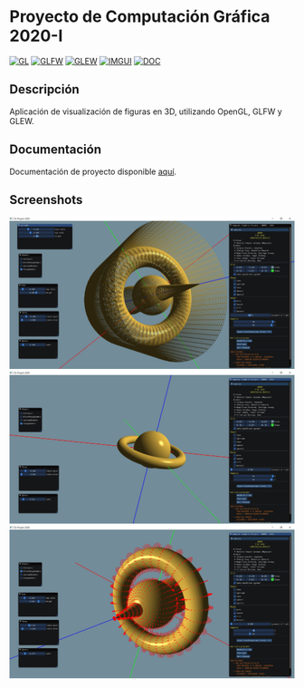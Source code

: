 # Proyecto de Computación Gráfica 2020-I
[![GL](https://img.shields.io/badge/OpenGL-4.3-green)](https://www.opengl.org/documentation/)
[![GLFW](https://img.shields.io/badge/GLFW-3.3.2-green)](https://www.glfw.org/docs/3.3.2/)
[![GLEW](https://img.shields.io/badge/GLEW-2.1.0-green)](http://glew.sourceforge.net/)
[![IMGUI](https://img.shields.io/badge/ImGUI-1.78-green)](https://github.com/ocornut/imgui/releases)
[![DOC](https://img.shields.io/badge/Documentación-1.0-blue)](https://darkblood202.github.io/CG-Proyecto-doc/)

## Descripción
Aplicación de visualización de figuras en 3D, utilizando OpenGL, GLFW y GLEW.

## Documentación
Documentación de proyecto disponible [aquí](https://darkblood202.github.io/CG-Proyecto-doc/).

## Screenshots
![SS0](https://github.com/r3gor/CG-Proyecto/blob/master/Screenshots/ss.jpg)
![SS1](https://github.com/r3gor/CG-Proyecto/blob/master/Screenshots/ss1.jpg)
![SS2](https://github.com/r3gor/CG-Proyecto/blob/master/Screenshots/ss2.jpg)
